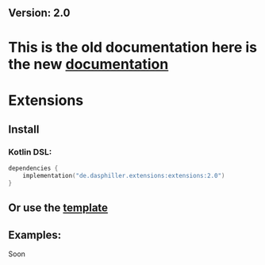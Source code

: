 ## Version: 2.0
# This is the old documentation here is the new [documentation](https://dasphiller.github.io/Extensions/)
# Extensions
## Install
### Kotlin DSL:
```kt
dependencies {
    implementation("de.dasphiller.extensions:extensions:2.0")
}
```
## Or use the [template](https://github.com/DasPhiller/plugin-template)

## Examples:
Soon
